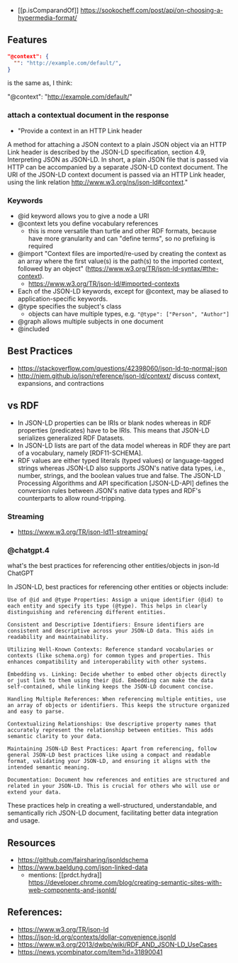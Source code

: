


- [[p.isComparandOf]] https://sookocheff.com/post/api/on-choosing-a-hypermedia-format/

## Features

```json
"@context": {
  "": "http://example.com/default/",
}
```

is the same as, I think:

"@context": "http://example.com/default/"

### attach a contextual document in the response

- "Provide a context in an HTTP Link header

A method for attaching a JSON context to a plain JSON object via an HTTP Link header is described by the JSON-LD specification, section 4.9, Interpreting JSON as JSON-LD. In short, a plain JSON file that is passed via HTTP can be accompanied by a separate JSON-LD context document. The URI of the JSON-LD context document is passed via an HTTP Link header, using the link relation http://www.w3.org/ns/json-ld#context."

### Keywords

- @id keyword allows you to give a node a URI
- @context lets you define vocabulary references
  - this is more versatile than turtle and other RDF formats, because have more granularity and can "define terms", so no prefixing is required
- @import "Context files are imported/re-used by creating the context as an array where the first value(s) is the path(s) to the imported context, followed by an object" (https://www.w3.org/TR/json-ld-syntax/#the-context).
  - https://www.w3.org/TR/json-ld/#imported-contexts
- Each of the JSON-LD keywords, except for @context, may be aliased to application-specific keywords.
- @type specifies the subject's class
  - objects can have multiple types, e.g. `"@type": ["Person", "Author"]`
- @graph allows multiple subjects in one document
- @included 

## Best Practices

- https://stackoverflow.com/questions/42398060/json-ld-to-normal-json
- http://niem.github.io/json/reference/json-ld/context/ discuss context, expansions, and contractions

## vs RDF

- In JSON-LD properties can be IRIs or blank nodes whereas in RDF properties (predicates) have to be IRIs. This means that JSON-LD serializes generalized RDF Datasets.
- In JSON-LD lists are part of the data model whereas in RDF they are part of a vocabulary, namely [RDF11-SCHEMA].
- RDF values are either typed literals (typed values) or language-tagged strings whereas JSON-LD also supports JSON's native data types, i.e., number, strings, and the boolean values true and false. The JSON-LD Processing Algorithms and API specification [JSON-LD-API] defines the conversion rules between JSON's native data types and RDF's counterparts to allow round-tripping.

### Streaming

- https://www.w3.org/TR/json-ld11-streaming/

### @chatgpt.4

what's the best practices for referencing other entities/objects in json-ld
ChatGPT

In JSON-LD, best practices for referencing other entities or objects include:

    Use of @id and @type Properties: Assign a unique identifier (@id) to each entity and specify its type (@type). This helps in clearly distinguishing and referencing different entities.

    Consistent and Descriptive Identifiers: Ensure identifiers are consistent and descriptive across your JSON-LD data. This aids in readability and maintainability.

    Utilizing Well-Known Contexts: Reference standard vocabularies or contexts (like schema.org) for common types and properties. This enhances compatibility and interoperability with other systems.

    Embedding vs. Linking: Decide whether to embed other objects directly or just link to them using their @id. Embedding can make the data self-contained, while linking keeps the JSON-LD document concise.

    Handling Multiple References: When referencing multiple entities, use an array of objects or identifiers. This keeps the structure organized and easy to parse.

    Contextualizing Relationships: Use descriptive property names that accurately represent the relationship between entities. This adds semantic clarity to your data.

    Maintaining JSON-LD Best Practices: Apart from referencing, follow general JSON-LD best practices like using a compact and readable format, validating your JSON-LD, and ensuring it aligns with the intended semantic meaning.

    Documentation: Document how references and entities are structured and related in your JSON-LD. This is crucial for others who will use or extend your data.

These practices help in creating a well-structured, understandable, and semantically rich JSON-LD document, facilitating better data integration and usage.



## Resources

- https://github.com/fairsharing/jsonldschema
- https://www.baeldung.com/json-linked-data
  - mentions: [[prdct.hydra]]
https://developer.chrome.com/blog/creating-semantic-sites-with-web-components-and-jsonld/

## References:
- https://www.w3.org/TR/json-ld
- https://json-ld.org/contexts/dollar-convenience.jsonld
- https://www.w3.org/2013/dwbp/wiki/RDF_AND_JSON-LD_UseCases
- https://news.ycombinator.com/item?id=31890041
